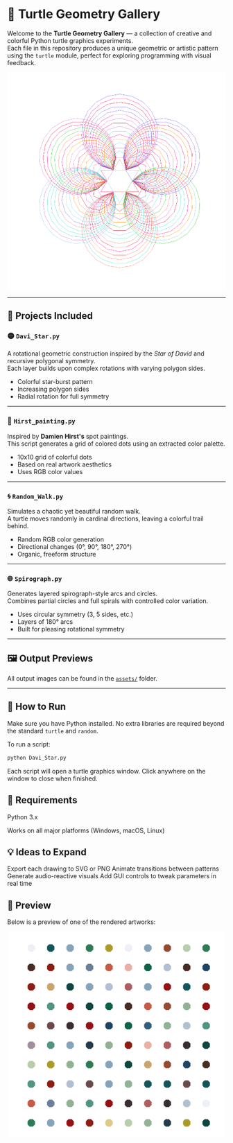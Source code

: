 # 🐢 Turtle Geometry Gallery

Welcome to the **Turtle Geometry Gallery** — a collection of creative and colorful Python turtle graphics experiments.  
Each file in this repository produces a unique geometric or artistic pattern using the `turtle` module, perfect for exploring programming with visual feedback.

<p align="center">
  <img src="assets/davi_star.png" width="600">
</p>

---

## 📁 Projects Included

### 🟡 `Davi_Star.py`

A rotational geometric construction inspired by the *Star of David* and recursive polygonal symmetry.  
Each layer builds upon complex rotations with varying polygon sides.

- Colorful star-burst pattern
- Increasing polygon sides
- Radial rotation for full symmetry

---

### 🎨 `Hirst_painting.py`

Inspired by **Damien Hirst's** spot paintings.  
This script generates a grid of colored dots using an extracted color palette.

- 10x10 grid of colorful dots
- Based on real artwork aesthetics
- Uses RGB color values

---

### 🌀 `Random_Walk.py`

Simulates a chaotic yet beautiful random walk.  
A turtle moves randomly in cardinal directions, leaving a colorful trail behind.

- Random RGB color generation
- Directional changes (0°, 90°, 180°, 270°)
- Organic, freeform structure

---

### 🌐 `Spirograph.py`

Generates layered spirograph-style arcs and circles.  
Combines partial circles and full spirals with controlled color variation.

- Uses circular symmetry (3, 5 sides, etc.)
- Layers of 180° arcs
- Built for pleasing rotational symmetry

---

## 🖼️ Output Previews

All output images can be found in the [`assets/`](./assets/) folder.

---

## 🚀 How to Run

Make sure you have Python installed. No extra libraries are required beyond the standard `turtle` and `random`.

To run a script:

```bash
python Davi_Star.py
```

Each script will open a turtle graphics window.
Click anywhere on the window to close when finished.

## 🎯 Requirements

Python 3.x

Works on all major platforms (Windows, macOS, Linux)

## 💡 Ideas to Expand

Export each drawing to SVG or PNG
Animate transitions between patterns
Generate audio-reactive visuals
Add GUI controls to tweak parameters in real time

## 📸 Preview

Below is a preview of one of the rendered artworks:

<p align="center"> <img src="assets/hirst_painting.png" width="500"> </p>